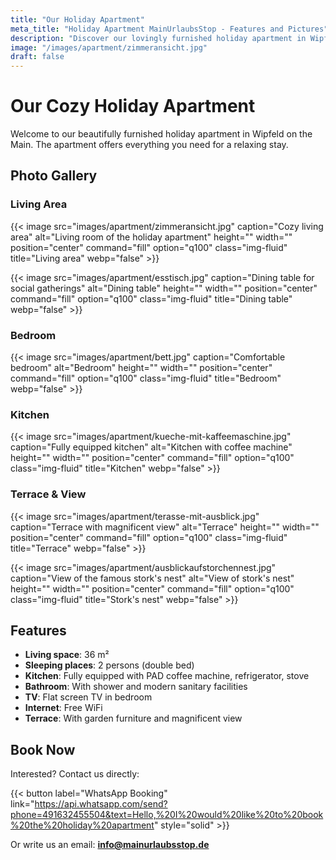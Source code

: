 ```yaml
---
title: "Our Holiday Apartment"
meta_title: "Holiday Apartment MainUrlaubsStop - Features and Pictures"
description: "Discover our lovingly furnished holiday apartment in Wipfeld on the Main with modern amenities and magnificent views."
image: "/images/apartment/zimmeransicht.jpg"
draft: false
---
```


# Our Cozy Holiday Apartment

Welcome to our beautifully furnished holiday apartment in Wipfeld on the Main. The apartment offers everything you need for a relaxing stay.

## Photo Gallery

### Living Area
{{< image src="images/apartment/zimmeransicht.jpg" caption="Cozy living area" alt="Living room of the holiday apartment" height="" width="" position="center" command="fill" option="q100" class="img-fluid" title="Living area" webp="false" >}}

{{< image src="images/apartment/esstisch.jpg" caption="Dining table for social gatherings" alt="Dining table" height="" width="" position="center" command="fill" option="q100" class="img-fluid" title="Dining table" webp="false" >}}

### Bedroom
{{< image src="images/apartment/bett.jpg" caption="Comfortable bedroom" alt="Bedroom" height="" width="" position="center" command="fill" option="q100" class="img-fluid" title="Bedroom" webp="false" >}}

### Kitchen
{{< image src="images/apartment/kueche-mit-kaffeemaschine.jpg" caption="Fully equipped kitchen" alt="Kitchen with coffee machine" height="" width="" position="center" command="fill" option="q100" class="img-fluid" title="Kitchen" webp="false" >}}

### Terrace & View
{{< image src="images/apartment/terasse-mit-ausblick.jpg" caption="Terrace with magnificent view" alt="Terrace" height="" width="" position="center" command="fill" option="q100" class="img-fluid" title="Terrace" webp="false" >}}

{{< image src="images/apartment/ausblickaufstorchennest.jpg" caption="View of the famous stork's nest" alt="View of stork's nest" height="" width="" position="center" command="fill" option="q100" class="img-fluid" title="Stork's nest" webp="false" >}}

## Features

- **Living space**: 36 m²
- **Sleeping places**: 2 persons (double bed)
- **Kitchen**: Fully equipped with PAD coffee machine, refrigerator, stove
- **Bathroom**: With shower and modern sanitary facilities
- **TV**: Flat screen TV in bedroom
- **Internet**: Free WiFi
- **Terrace**: With garden furniture and magnificent view

## Book Now

Interested? Contact us directly:

{{< button label="WhatsApp Booking" link="https://api.whatsapp.com/send?phone=491632455504&text=Hello,%20I%20would%20like%20to%20book%20the%20holiday%20apartment" style="solid" >}}

Or write us an email: **info@mainurlaubsstop.de**